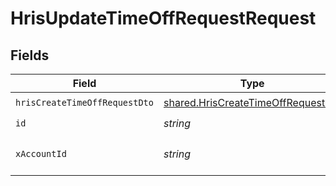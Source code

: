 # HrisUpdateTimeOffRequestRequest


## Fields

| Field                                                                                    | Type                                                                                     | Required                                                                                 | Description                                                                              |
| ---------------------------------------------------------------------------------------- | ---------------------------------------------------------------------------------------- | ---------------------------------------------------------------------------------------- | ---------------------------------------------------------------------------------------- |
| `hrisCreateTimeOffRequestDto`                                                            | [shared.HrisCreateTimeOffRequestDto](../../models/shared/hriscreatetimeoffrequestdto.md) | :heavy_check_mark:                                                                       | N/A                                                                                      |
| `id`                                                                                     | *string*                                                                                 | :heavy_check_mark:                                                                       | N/A                                                                                      |
| `xAccountId`                                                                             | *string*                                                                                 | :heavy_check_mark:                                                                       | The account identifier                                                                   |